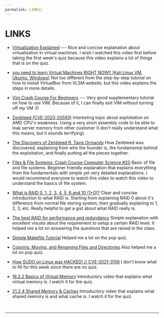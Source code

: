 ```yaml
---
permalink: LINKS/
---
```


# LINKS

* [Virtualization Explained](https://www.youtube.com/watch?v=FZR0rG3HKIk) ---
Nice and concise explanation about virtualization in virtual machines. I wish I watched this video first before taking the first week's quiz because this video explains a lot of things that is on the quiz.

* [you need to learn Virtual Machines RIGHT NOW!! (Kali Linux VM, Ubuntu, Windows)](https://www.youtube.com/watch?v=wX75Z-4MEoM)
Not too different from the step-by-step tutorial on how to install VirtualBox from VLSM website, but this video explains the steps in more details.

* [Vim Crash Course For Beginners](https://www.youtube.com/watch?v=jXud3JybsG4) --- 
Very good supplementary tutorial on how to use VIM. Because of it, I can finally exit VIM without turning off my VM :D

* [Zenbleed (CVE-2023-20593)](https://www.youtube.com/watch?v=9EY_9KtxyPg)
Interesting topic about exploitation on AMD CPU's weakness. Using a very short assembly code to be able to leak server memory from other customer (I don't really understand what this means, but it sounds terrifying).

* [The Discovery of Zenbleed ft. Tavis Ormandy](https://www.youtube.com/watch?v=neWc0H1k2Lc)
How Zenbleed was discovered, explaining from who the founder is, the fundamental behind the exploitation, and finally putting all the pieces together.

* [Files & File Systems: Crash Course Computer Science #20](https://www.youtube.com/watch?v=KN8YgJnShPM)
Basic of file and file systems. Beginner friendly explanation that explains everything from the fundamentals with simple yet very detailed explanations. I would recommend everyone to watch this video to watch this video to understand the basics of file system.

* [What is RAID 0, 1, 2, 3, 4, 5, 6 and 10 (1+0)?](https://www.youtube.com/watch?v=wTcxRObq738)
Clear and concise introduction to what RAID is. Starting from explaining RAID 0 about it's difference from normal file storing system, then gradually explaning to 1, 2, 3, etc. Really helpful to get a gist about what RAID really is.

* [The best RAID for performance and redundancy](https://www.promax.com/blog/the-best-raid-for-performance-and-redundancy)
Simple explanation with excellent visuals about the requirement to setup a certain RAID level. It helped me a lot on answering the questions that are raised in the class.

* [Simple Makefile Tutorial](https://www.cs.colby.edu/maxwell/courses/tutorials/maketutor/)
Helped me a lot on the pop quiz.

* [Copying, Moving, and Renaming Files and Directories](https://ftp.kh.edu.tw/Linux/Redhat/en_6.2/doc/gsg/s1-managing-working-with-files.htm#)
Also helped me a lot on pop quiz.

* [How SUDO on Linux was HACKED! // CVE-2021-3156](https://youtu.be/TLa2VqcGGEQ?si=8bFw5JHiuhHVm0kM)
I don't know what to fill for this week since there are no quiz.

* [16.2.2 Basics of Virtual Memory](https://www.youtube.com/watch?v=8yO2FBBfaB0)
Introductory video that explains what virtual memory is. I watch it for the quiz.

* [21.2.4 Shared Memory & Caches](https://www.youtube.com/watch?v=IbKCGrVGpco)
Introductory video that explains what shared memory is and what cache is. I watch it for the quiz.

<br>
<hr>
